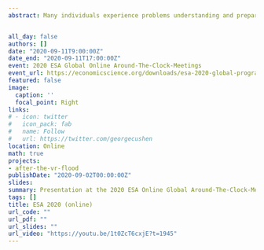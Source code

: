```yaml
---
abstract: Many individuals experience problems understanding and preparing for low-probability impact risk, like natural disasters and pandemics – unless they experience these events, yet then it is often too late to avoid damages. Individuals with recent disaster risk experience are, on average, better prepared. This seems to be mediated through emotions and a better understanding of the consequences. In this study, we use immersive virtual reality (VR) technology to examine whether a simulated disaster can stimulate people to invest in risk reducing measures in the context of flooding, which is one of the most deathly and most damaging natural disasters in the world. We investigate the possibility to boost risk perception, coping appraisal, negative emotions and damage-reducing behavior through a simulated flooding experience. An important novelty of the current set-up is that we examine the persistence of the effects by using a follow-up survey several weeks after the VR intervention.


all_day: false
authors: []
date: "2020-09-11T9:00:00Z"
date_end: "2020-09-11T17:00:00Z"
event: 2020 ESA Global Online Around-The-Clock-Meetings
event_url: https://economicscience.org/downloads/esa-2020-global-program.pdf
featured: false
image:
  caption: ''
  focal_point: Right
links:
# - icon: twitter
#   icon_pack: fab
#   name: Follow
#   url: https://twitter.com/georgecushen
location: Online
math: true
projects:
- after-the-vr-flood
publishDate: "2020-09-02T00:00:00Z"
slides: 
summary: Presentation at the 2020 ESA Online Global Around-The-Clock-Meetings. 
tags: []
title: ESA 2020 (online)
url_code: ""
url_pdf: ""
url_slides: ""
url_video: "https://youtu.be/1t0ZcT6cxjE?t=1945"
---
```


